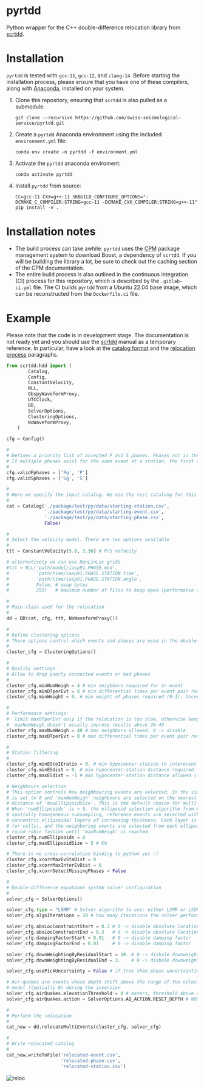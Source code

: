 # pyrtdd

Python wrapper for the C++ double-difference relocation library from [scrtdd](https://github.com/swiss-seismological-service/scrtdd).

# Installation

`pyrtdd` is tested with `gcc-11`, `gcc-12`, and `clang-14`. Before starting the installation process, please ensure that you have one of these compilers, along with [Anaconda](https://www.anaconda.com/products/distribution), installed on your system.

1. Clone this repository, ensuring that `scrtdd` is also pulled as a submodule:

    ```
    git clone --recursive https://github.com/swiss-seismological-service/pyrtdd.git
    ```

2. Create a `pyrtdd` Anaconda environment using the included `environment.yml` file:

    ```
    conda env create -n pyrtdd -f environment.yml
    ```

3. Activate the `pyrtdd` anaconda enviroment:

    ```
    conda activate pyrtdd
    ```

4. Install `pyrtdd` from source:

    ```
    CC=gcc-11 CXX=g++-11 SKBUILD_CONFIGURE_OPTIONS="-DCMAKE_C_COMPILER:STRING=gcc-11 -DCMAKE_CXX_COMPILER:STRING=g++-11" pip install -v .
    ```
    
# Installation notes

- The build process can take awhile: `pyrtdd` uses the [CPM](https://github.com/cpm-cmake/CPM.cmake) package management system to download Boost, a dependency of `scrtdd`. If you will be building the library a lot, be sure to check out the caching section of the CPM documentation.
- The entire build process is also outlined in the continuous integration (CI) process for this repository, which is described by the `.gitlab-ci.yml` file. The CI builds `pyrtdd` from a Ubuntu 22.04 base image, which can be reconstructed from the `Dockerfile.ci` file.


# Example

Please note that the code is in development stage. The documentation is not ready yet and you should use the [scrtdd](https://github.com/swiss-seismological-service/scrtdd) manual as a temporary reference. In particular, have a look at the [catalog format](https://docs.gempa.de/scrtdd/current/base/multievent.html#event-catalog-plain-csv-files) and the [relocation process](https://docs.gempa.de/scrtdd/current/base/multievent.html#relocation-process) paragraphs.



```python
from scrtdd.hdd import (
        Catalog,
        Config,
        ConstantVelocity,
        NLL,
        ObspyWaveformProxy,
        UTCClock,
        DD,
        SolverOptions,
        ClusteringOptions,
        NoWaveformProxy,
    )

cfg = Config()

#
# Defines a priority list of accepted P and S phases. Phases not in the list will be discarded from the catalog.
# If multiple phases exist for the same event at a station, the first one in the list will be used
# 
cfg.validPphases = ['Pg', 'P']
cfg.validSphases = ['Sg', 'S']

#
# Here we specify the input catalog. We use the test catalong for this example
#
cat = Catalog('./package/test/py/data/starting-station.csv',
              './package/test/py/data/starting-event.csv',
              './package/test/py/data/starting-phase.csv',
              False)

#
# Select the velocity model. There are two options available
#
ttt = ConstantVelocity(5.8, 3.36) # P/S velocity

# alternatively we can use NonLinLoc grids
#ttt = NLL('path/model/iasp91.PHASE.mod',
#          'path/time/iasp91.PHASE.STATION.time',
#          'path/time/iasp91.PHASE.STATION.angle',
#          False, # swap bytes
#          255)   # maximum number of files to keep open (performance stuff)

#
# Main class used for the relocation
#
dd = DD(cat, cfg, ttt, NoWaveformProxy())

#
# Define clustering options
# These options control which events and phases are used in the double-difference equation system. 
#
cluster_cfg = ClusteringOptions()

#
# Quality settings
# Allow to drop poorly connected events or bad phases
#
cluster_cfg.minNumNeigh = 4 # min neighbors required for an event
cluster_cfg.minDTperEvt = 8 # min differential times per event pair required (i.e. how many P+S phases)
cluster_cfg.minWeight = 0. # min weight of phases required (0-1). Uncertainties have to be included in the catalog

#
# Performance settings:
#  limit maxDTperEvt only if the relocation is too slow, otherwise keep them all 
#  maxNumNeigh doesn't usually improve results above 30-40
cluster_cfg.maxNumNeigh = 40 # max neighbors allowed. 0 -> disable
cluster_cfg.maxDTperEvt = 0 # max differential times per event pair required (Including P+S) 0 -> disable

#
# Station filtering
#
cluster_cfg.minEStoIEratio = 0. # min hypocenter-station to interevent distance ratio required
cluster_cfg.minESdist = 0. # min hypocenter-station distance required
cluster_cfg.maxESdist = -1 # max hypocenter-station distance allowed (-1 -> disable)

# Neighbours selection
# This option controls how neighbouring events are selected. In the simpliest form 'numEllipsoids'
# is set to 0 and 'maxNumNeigh' neighbours are selected on the nearest neighbour basis within a search
# distance of 'maxEllipsoidSize'. This is the default choice for multi-event mode.
# When 'numEllipsoids' is > 0, the ellipsoid selection algorithm from Waldhauser 2009: to assure a
# spatially homogeneous subsampling, reference events are selected within each of `numEllipsoids`
# concentric ellipsoidal layers of increasing thickness. Each layer is split up into its 8 quadrants
# (or cells), and the neighboring events are selected from each ellipsoid/quadrant combination in a
# round robin fashion until 'maxNumNeigh' is reached.
cluster_cfg.numEllipsoids = 0
cluster_cfg.maxEllipsoidSize = 5 # Km

# There is no cross-correlation binding to python yet :(
cluster_cfg.xcorrMaxEvStaDist = 0
cluster_cfg.xcorrMaxInterEvDist = 0
cluster_cfg.xcorrDetectMissingPhases = False

#
# Double-difference equations system solver configuration
#
solver_cfg = SolverOptions()

solver_cfg.type = "LSMR" # Solver algorithm to use: either LSMR or LSQR
solver_cfg.algoIterations = 20 # how many iterations the solver performs

solver_cfg.absLocConstraintStart = 0.3 # 0 -> disable absolute location constraint
solver_cfg.absLocConstraintEnd = 0.3   # 0 -> disable absolute location constraint
solver_cfg.dampingFactorStart = 0.01   # 0 -> disable damping factor
solver_cfg.dampingFactorEnd = 0.01     # 0 -> disable damping factor

solver_cfg.downWeightingByResidualStart = 10. # 0 -> disbale downweighting
solver_cfg.downWeightingByResidualEnd = 3.    # 0 -> disbale downweighting

solver_cfg.usePickUncertainty = False # if True then phase uncertaintis must be populated

# Air-quakes are events whose depth shift above the range of the velocity
# model (typically 0) during the inversion
solver_cfg.airQuakes.elevationThreshold = 0 # meters, threshold above which an event is considered an air-quake
solver_cfg.airQuakes.action = SolverOptions.AQ_ACTION.RESET_DEPTH # NONE, RESET or RESET_DEPTH

#
# Perform the relocation
#
cat_new = dd.relocateMultiEvents(cluster_cfg, solver_cfg)

#
# Write relocated catalog
#
cat_new.writeToFile('relocated-event.csv',
                    'relocated-phase.csv',
                    'relocated-station.csv')

```

![reloc](https://user-images.githubusercontent.com/15273575/205635799-80128f78-be04-48dc-8c17-32887d929552.png)



